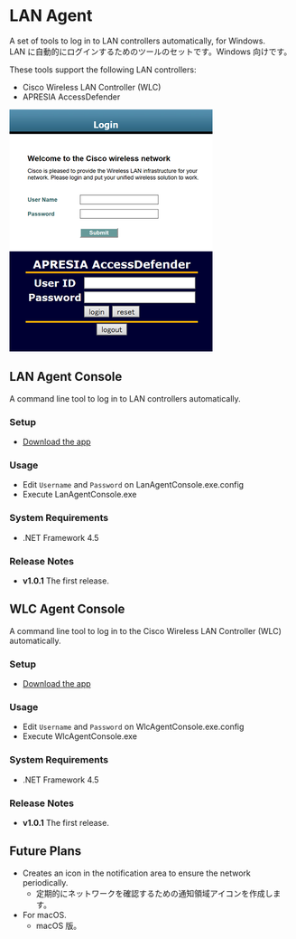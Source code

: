 # LAN Agent
A set of tools to log in to LAN controllers automatically, for Windows.  
LAN に自動的にログインするためのツールのセットです。Windows 向けです。

These tools support the following LAN controllers:
- Cisco Wireless LAN Controller (WLC)
- APRESIA AccessDefender

![WLC-Login](Images/WLC-Login-Small.png)
![Adef-Login](Images/Adef-Login-Small.png)

## LAN Agent Console
A command line tool to log in to LAN controllers automatically.

### Setup
- [Download the app](https://github.com/kcg-edu-future-lab/LAN-Agent/raw/master/Downloads/LanAgentConsole-1.0.1.zip)

### Usage
- Edit `Username` and `Password` on LanAgentConsole.exe.config
- Execute LanAgentConsole.exe

### System Requirements
- .NET Framework 4.5

### Release Notes
- **v1.0.1** The first release.

## WLC Agent Console
A command line tool to log in to the Cisco Wireless LAN Controller (WLC) automatically.

### Setup
- [Download the app](https://github.com/kcg-edu-future-lab/LAN-Agent/raw/master/Downloads/WlcAgentConsole-1.0.1.zip)

### Usage
- Edit `Username` and `Password` on WlcAgentConsole.exe.config
- Execute WlcAgentConsole.exe

### System Requirements
- .NET Framework 4.5

### Release Notes
- **v1.0.1** The first release.

## Future Plans
- Creates an icon in the notification area to ensure the network periodically.
  - 定期的にネットワークを確認するための通知領域アイコンを作成します。
- For macOS.
  - macOS 版。
